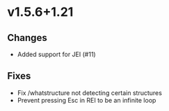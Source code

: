 # v1.5.6+1.21

## Changes

- Added support for JEI (#11)

## Fixes

- Fix /whatstructure not detecting certain structures
- Prevent pressing Esc in REI to be an infinite loop